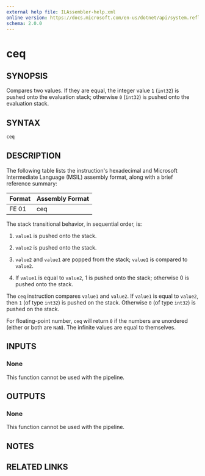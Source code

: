 ```yaml
---
external help file: ILAssembler-help.xml
online version: https://docs.microsoft.com/en-us/dotnet/api/system.reflection.emit.opcodes.ceq
schema: 2.0.0
---
```


# ceq

## SYNOPSIS

Compares two values. If they are equal, the integer value `1` (`int32`) is pushed onto the evaluation stack; otherwise `0` (`int32`) is pushed onto the evaluation stack.

## SYNTAX

```powershell
ceq
```

## DESCRIPTION

The following table lists the instruction's hexadecimal and Microsoft Intermediate Language (MSIL) assembly format, along with a brief reference summary:

| Format | Assembly Format |
| ------ | --------------- |
| FE 01  | ceq             |

 The stack transitional behavior, in sequential order, is:

1.  `value1` is pushed onto the stack.

2.  `value2` is pushed onto the stack.

3.  `value2` and `value1` are popped from the stack; `value1` is compared to `value2`.

4.  If `value1` is equal to `value2`, 1 is pushed onto the stack; otherwise 0 is pushed onto the stack.

 The `ceq` instruction compares `value1` and `value2`. If `value1` is equal to `value2`, then `1` (of type `int32`) is pushed on the stack. Otherwise `0` (of type `int32`) is pushed on the stack.

 For floating-point number, `ceq` will return `0` if the numbers are unordered (either or both are `NaN`). The infinite values are equal to themselves.

## INPUTS

### None

This function cannot be used with the pipeline.

## OUTPUTS

### None

This function cannot be used with the pipeline.

## NOTES

## RELATED LINKS
